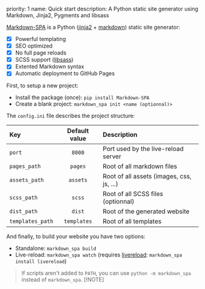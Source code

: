 priority: 1
name: Quick start
description: A Python static site generator using Markdown, Jinja2, Pygments and libsass

[Markdown-SPA](https://github.com/MrSpaar/Markdown-SPA) is a Python ([jinja2](https://pypi.org/project/Jinja2/) + [markdown](https://pypi.org/project/Markdown/)) static site generator:

- [x] Powerful templating
- [x] SEO optimized
- [x] No full page reloads
- [x] SCSS support ([libsass](https://pypi.org/project/libsass/))
- [x] Extented Markdown syntax
- [x] Automatic deployment to GitHub Pages

First, to setup a new project:

- Install the package (once): `pip install Markdown-SPA`
- Create a blank project: `markdown_spa init <name (optionnal)>`

The `config.ini` file describes the project structure:

| Key              | Default value | Description                               |
| :--------------- | :-----------: | :---------------------------------------- |
| `port`           | `8000`        | Port used by the live-reload server       |
| `pages_path`     | `pages`       | Root of all markdown files                |
| `assets_path`    | `assets`      | Root of all assets (images, css, js, ...) |
| `scss_path`      | `scss`        | Root of all SCSS files (optionnal)        |
| `dist_path`      | `dist`        | Root of the generated website             |
| `templates_path` | `templates`   | Root of all templates                     |

And finally, to build your website you have two options:

- Standalone: `markdown_spa build`
- Live-reload: `markdown_spa watch` (requires [livereload](https://pypi.org/project/livereload/): `markdown_spa install livereload`)

> If scripts aren't added to `PATH`, you can use `python -m markdown_spa` instead of `markdown_spa`.
> [!NOTE]